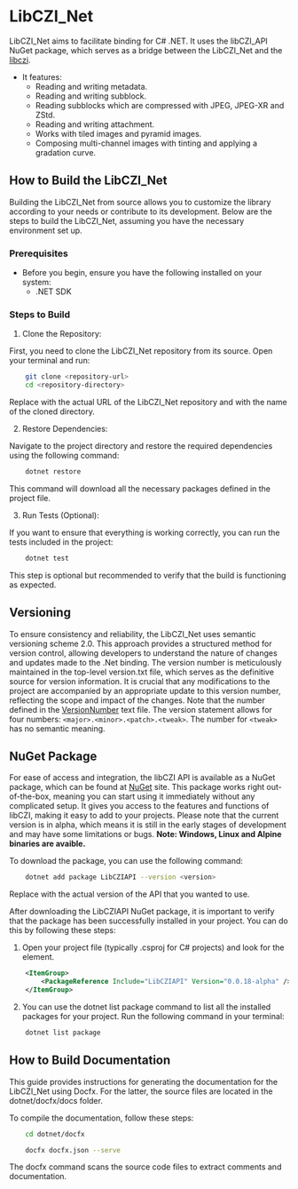# LibCZI_Net

LibCZI_Net aims to facilitate binding for C# .NET. It uses the libCZI_API NuGet package, which serves as a bridge between the LibCZI_Net and the [libczi](https://github.com/ZEISS/libczi).

- It features:
	- Reading and writing metadata.
	- Reading and writing subblock.
	- Reading subblocks which are compressed with JPEG, JPEG-XR and ZStd.
	- Reading and writing attachment.
	- Works with tiled images and pyramid images.
	- Composing multi-channel images with tinting and applying a gradation curve.

## How to Build the LibCZI_Net

Building the LibCZI_Net from source allows you to customize the library according to your needs or contribute to its development. Below are the steps to build the LibCZI_Net, assuming you have the necessary environment set up.

### Prerequisites

- Before you begin, ensure you have the following installed on your system:
	- .NET SDK

### Steps to Build

1. Clone the Repository:

First, you need to clone the LibCZI_Net repository from its source. Open your terminal and run:

```bash
	git clone <repository-url>
	cd <repository-directory>
```

Replace <repository-url> with the actual URL of the LibCZI_Net repository and <repository-directory> with the name of the cloned directory.

2. Restore Dependencies:

Navigate to the project directory and restore the required dependencies using the following command:

```bash
	dotnet restore
```

This command will download all the necessary packages defined in the project file.

3. Run Tests (Optional):

If you want to ensure that everything is working correctly, you can run the tests included in the project:

```bash
	dotnet test
```

This step is optional but recommended to verify that the build is functioning as expected.

## Versioning

To ensure consistency and reliability, the LibCZI_Net uses semantic versioning scheme 2.0. This approach provides a structured method for version control, allowing developers to understand the nature of changes and updates made to the .Net binding. The version number is meticulously maintained in the top-level version.txt file, which serves as the definitive source for version information. It is crucial that any modifications to the project are accompanied by an appropriate update to this version number, reflecting the scope and impact of the changes.
Note that the number defined in the  [VersionNumber](https://github.com/ZEISS/LibCZI_NET/blob/main/version.txt) text file. The version statement allows for four numbers: ``<major>.<minor>.<patch>.<tweak>``. The number for ``<tweak>`` has no semantic meaning.

## NuGet Package

For ease of access and integration, the libCZI API is available as a NuGet package, which can be found at [NuGet](https://www.nuget.org/packages/LibCZIAPI) site. This package works right out-of-the-box, meaning you can start using it immediately without any complicated setup. It gives you access to the features and functions of libCZI, making it easy to add to your projects. Please note that the current version is in alpha, which means it is still in the early stages of development and may have some limitations or bugs.
**Note: Windows, Linux and Alpine binaries are avaible.**

To download the package, you can use the following command:

```bash
	dotnet add package LibCZIAPI --version <version>
```
Replace <version> with the actual version of the API that you wanted to use.

After downloading the LibCZIAPI NuGet package, it is important to verify that the package has been successfully installed in your project. You can do this by following these steps:

1. Open your project file (typically .csproj for C# projects) and look for the <PackageReference> element.

```xml
	<ItemGroup>
		<PackageReference Include="LibCZIAPI" Version="0.0.18-alpha" />
	</ItemGroup>
```


2. You can use the dotnet list package command to list all the installed packages for your project. Run the following command in your terminal:

```bash
	dotnet list package
```

## How to Build Documentation
This guide provides instructions for generating the documentation for the LibCZI_Net using Docfx. For the latter, the source files are located in the dotnet/docfx/docs folder.

To compile the documentation, follow these steps:

```bash
	cd dotnet/docfx
```

```bash
	docfx docfx.json --serve
```

The docfx command scans the source code files to extract comments and documentation.
